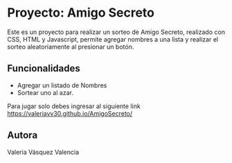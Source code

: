 # Proyecto: Amigo Secreto

Este es un proyecto para realizar un sorteo de Amigo Secreto, realizado con CSS, HTML y Javascript, permite agregar nombres a una lista y realizar el sorteo aleatoriamente al presionar un botón.

## Funcionalidades
- Agregar un listado de Nombres
- Sortear uno al azar.

Para jugar solo debes ingresar al siguiente link https://valeriavv30.github.io/AmigoSecreto/

## Autora
Valeria Vásquez Valencia
